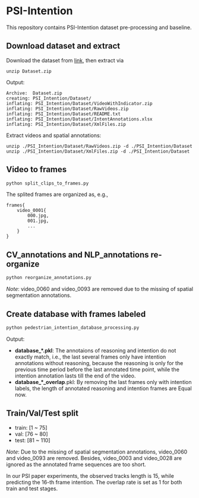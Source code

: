 # PSI-Intention
This repository contains PSI-Intention dataset pre-processing and baseline.

## Download dataset and extract
Download the dataset from [link](http://pedestriandataset.situated-intent.net), then extract via

```command
unzip Dataset.zip
```

Output: 

```command
Archive:  Dataset.zip
creating: PSI_Intention/Dataset/ 
inflating: PSI_Intention/Dataset/VideoWithIndicator.zip  
inflating: PSI_Intention/Dataset/RawVideos.zip  
inflating: PSI_Intention/Dataset/README.txt  
inflating: PSI_Intention/Dataset/IntentAnnotations.xlsx
inflating: PSI_Intention/Dataset/XmlFiles.zip 
```
Extract videos and spatial annotations:
```command
unzip ./PSI_Intention/Dataset/RawVideos.zip -d ./PSI_Intention/Dataset
unzip ./PSI_Intention/Dataset/XmlFiles.zip -d ./PSI_Intention/Dataset
```

## Video to frames
```python
python split_clips_to_frames.py
```
The splited frames are organized as, e.g.,
```
frames{
    video_0001{
        000.jpg,
        001.jpg,
        ...
    }
}
```
## CV_annotations and NLP_annotations re-organize
```python
python reorganize_annotations.py
```
*Note*: video_0060 and video_0093 are removed due to the missing of spatial segmentation annotations.

## Create database with frames labeled
```python
python pedestrian_intention_database_processing.py
```
Output: 

- **database_*.pkl**: The annotaions of reasoning and intention do not exactly match, i.e., the last several frames only have intention annotations without reasoning, because the reasoning is only for the previous time period before the last annotated time point, while the intention annotation lasts till the end of the video. 
- **database_*_overlap**.pkl: By removing the last frames only with intention labels, the length of annotated reasoning and intention frames are Equal now.

## Train/Val/Test split

- train: [1 ~ 75]
- val: [76 ~ 80]
- test: [81 ~ 110]

*Note*: Due to the missing of spatial segmentation annotations, video_0060 and video_0093 are removed. Besides, video_0003 and video_0028 are ignored as the annotated frame sequences are too short.

In our PSI paper experiments, the observed tracks length is 15, while predicting the 16-th frame intention. The overlap rate is set as 1 for both train and test stages. 
